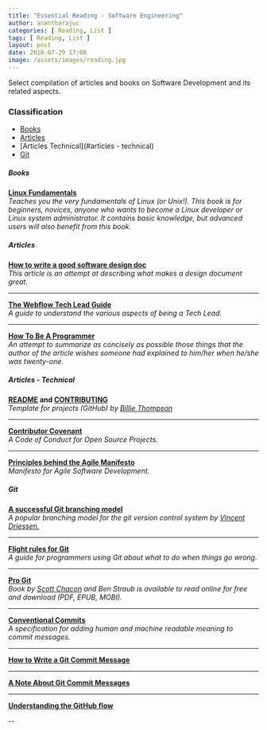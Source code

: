 ```yaml
---
title: "Essential Reading - Software Engineering"
author: anantharajuc
categories: [ Reading, List ]
tags: [ Reading, List ]
layout: post
date: 2018-07-29 17:00
image: /assets/images/reading.jpg
---
```


Select compilation of articles and books on Software Development and its related aspects.

### Classification

- [Books](#books)
- [Articles](#articles)
- [Articles Technical](#articles - technical)
- [Git](#git)

<h5 class="font-weight-bold spanborder text-danger text-capitalize"><span>Books</span></h5>

**<a href="http://linux-training.be/linuxfun.pdf" target="_blank" >Linux Fundamentals</a>**  
*Teaches you the very fundamentals of Linux (or Unix!). This book is for beginners, novices, anyone who wants to become a Linux developer or Linux system administrator. It contains basic knowledge, but advanced users will also benefit from this book.*  

<h5 class="font-weight-bold spanborder text-danger text-capitalize"><span>Articles</span></h5>

**<a href="https://medium.freecodecamp.org/how-to-write-a-good-software-design-document-66fcf019569c" target="_blank" >How to write a good software design doc</a>**  
*This article is an attempt at describing what makes a design document great.*  

---

**<a href="https://github.com/webflow/leadership/blob/master/tech_lead.md" target="_blank" >The Webflow Tech Lead Guide</a>**  
*A guide to understand the various aspects of being a Tech Lead.* 

---

**<a href="https://github.com/braydie/HowToBeAProgrammer" target="_blank" >How To Be A Programmer</a>**  
*An attempt to summarize as concisely as possible those things that the author of the article wishes someone had explained to him/her when he/she was twenty-one.* 

<h5 class="font-weight-bold spanborder text-danger text-capitalize"><span>Articles - Technical</span></h5>

**<a href="https://gist.github.com/PurpleBooth/109311bb0361f32d87a2" target="_blank" >README</a> and <a href="https://gist.github.com/PurpleBooth/b24679402957c63ec426" target="_blank" >CONTRIBUTING</a>**  
*Template for projects (GitHub) by <a href="https://github.com/PurpleBooth" target="_blank" >Billie Thompson</a>* 

---

**<a href="https://www.contributor-covenant.org/" target="_blank" >Contributor Covenant</a>**  
*A Code of Conduct for Open Source Projects.* 

---

**<a href="https://agilemanifesto.org/principles.html" target="_blank" >Principles behind the Agile Manifesto</a>**  
*Manifesto for Agile Software Development.* 

<h5 class="font-weight-bold spanborder text-danger text-capitalize"><span>Git</span></h5>

**<a href="https://nvie.com/posts/a-successful-git-branching-model/" target="_blank" >A successful Git branching model</a>**  
*A popular branching model for the git version control system by <a href="https://nvie.com/about/" target="_blank" >Vincent Driessen.</a>* 

---

**<a href="https://github.com/k88hudson/git-flight-rules" target="_blank" >Flight rules for Git </a>**  
*A guide for programmers using Git about what to do when things go wrong.*  

---

**<a href="https://git-scm.com/book/en/v2" target="_blank" >Pro Git</a>**   
*Book by <a href="http://scottchacon.com/about.html" target="_blank" >Scott Chacon</a> and Ben Straub is available to read online for free and download (PDF, EPUB, MOBI).*  

---

**<a href="https://www.conventionalcommits.org/en/v1.0.0/" target="_blank" >Conventional Commits</a>**  
*A specification for adding human and machine readable meaning to commit messages.*  

---

**<a href="https://chris.beams.io/posts/git-commit/" target="_blank" >How to Write a Git Commit Message</a>**  

---

**<a href="https://tbaggery.com/2008/04/19/a-note-about-git-commit-messages.html" target="_blank" >A Note About Git Commit Messages</a>**  

---

**<a href="https://guides.github.com/introduction/flow/" target="_blank" >Understanding the GitHub flow</a>**  

--

